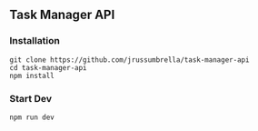 ## Task Manager API

### Installation

```
git clone https://github.com/jrussumbrella/task-manager-api
cd task-manager-api
npm install
```

### Start Dev

```
npm run dev
```
